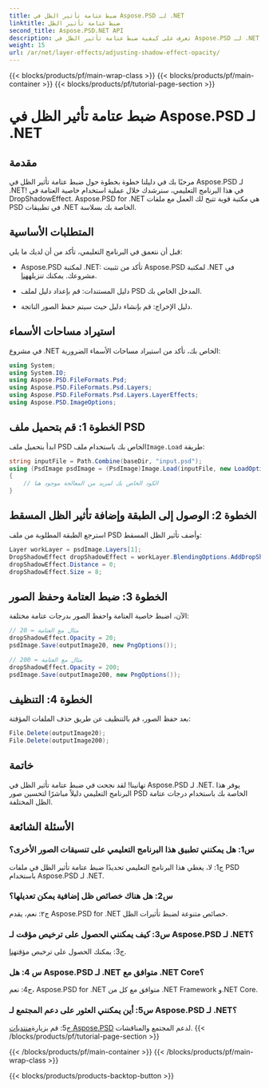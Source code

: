```yaml
---
title: ضبط عتامة تأثير الظل في Aspose.PSD لـ .NET
linktitle: ضبط عتامة تأثير الظل
second_title: Aspose.PSD.NET API
description: تعرف على كيفية ضبط عتامة تأثير الظل في Aspose.PSD لـ .NET باستخدام هذا البرنامج التعليمي الشامل.
weight: 15
url: /ar/net/layer-effects/adjusting-shadow-effect-opacity/
---
```


{{< blocks/products/pf/main-wrap-class >}}
{{< blocks/products/pf/main-container >}}
{{< blocks/products/pf/tutorial-page-section >}}

# ضبط عتامة تأثير الظل في Aspose.PSD لـ .NET

## مقدمة

مرحبًا بك في دليلنا خطوة بخطوة حول ضبط عتامة تأثير الظل في Aspose.PSD لـ .NET! في هذا البرنامج التعليمي، سنرشدك خلال عملية استخدام خاصية العتامة في DropShadowEffect. Aspose.PSD for .NET هي مكتبة قوية تتيح لك العمل مع ملفات PSD في تطبيقات .NET الخاصة بك بسلاسة.

## المتطلبات الأساسية

قبل أن نتعمق في البرنامج التعليمي، تأكد من أن لديك ما يلي:

-  Aspose.PSD لمكتبة .NET: تأكد من تثبيت Aspose.PSD لمكتبة .NET في مشروعك. يمكنك تنزيله[هنا](https://releases.aspose.com/psd/net/).

- دليل المستندات: قم بإعداد دليل لملف PSD المدخل الخاص بك.

- دليل الإخراج: قم بإنشاء دليل حيث سيتم حفظ الصور الناتجة.

## استيراد مساحات الأسماء

في مشروع .NET الخاص بك، تأكد من استيراد مساحات الأسماء الضرورية:

```csharp
using System;
using System.IO;
using Aspose.PSD.FileFormats.Psd;
using Aspose.PSD.FileFormats.Psd.Layers;
using Aspose.PSD.FileFormats.Psd.Layers.LayerEffects;
using Aspose.PSD.ImageOptions;
```

## الخطوة 1: قم بتحميل ملف PSD

 ابدأ بتحميل ملف PSD الخاص بك باستخدام ملف`Image.Load` طريقة:

```csharp
string inputFile = Path.Combine(baseDir, "input.psd");
using (PsdImage psdImage = (PsdImage)Image.Load(inputFile, new LoadOptions()))
{
    // الكود الخاص بك لمزيد من المعالجة موجود هنا
}
```

## الخطوة 2: الوصول إلى الطبقة وإضافة تأثير الظل المسقط

استرجع الطبقة المطلوبة من ملف PSD وأضف تأثير الظل المسقط:

```csharp
Layer workLayer = psdImage.Layers[1];
DropShadowEffect dropShadowEffect = workLayer.BlendingOptions.AddDropShadow();
dropShadowEffect.Distance = 0;
dropShadowEffect.Size = 8;
```

## الخطوة 3: ضبط العتامة وحفظ الصور

الآن، اضبط خاصية العتامة واحفظ الصور بدرجات عتامة مختلفة:

```csharp
// مثال مع العتامة = 20
dropShadowEffect.Opacity = 20;
psdImage.Save(outputImage20, new PngOptions());

// مثال مع العتامة = 200
dropShadowEffect.Opacity = 200;
psdImage.Save(outputImage200, new PngOptions());
```

## الخطوة 4: التنظيف

بعد حفظ الصور، قم بالتنظيف عن طريق حذف الملفات المؤقتة:

```csharp
File.Delete(outputImage20);
File.Delete(outputImage200);
```

## خاتمة

تهانينا! لقد نجحت في ضبط عتامة تأثير الظل في Aspose.PSD لـ .NET. يوفر هذا البرنامج التعليمي دليلاً مباشرًا لتحسين صور PSD الخاصة بك باستخدام درجات عتامة الظل المختلفة.

## الأسئلة الشائعة

### س1: هل يمكنني تطبيق هذا البرنامج التعليمي على تنسيقات الصور الأخرى؟

ج1: لا، يغطي هذا البرنامج التعليمي تحديدًا ضبط عتامة تأثير الظل في ملفات PSD باستخدام Aspose.PSD لـ .NET.

### س2: هل هناك خصائص ظل إضافية يمكن تعديلها؟

ج٢: نعم، يقدم Aspose.PSD for .NET خصائص متنوعة لضبط تأثيرات الظل.

### س3: كيف يمكنني الحصول على ترخيص مؤقت لـ Aspose.PSD لـ .NET؟

 ج3: يمكنك الحصول على ترخيص مؤقت[هنا](https://purchase.aspose.com/temporary-license/).

### س 4: هل Aspose.PSD لـ .NET متوافق مع .NET Core؟

ج4: نعم، Aspose.PSD for .NET متوافق مع كل من .NET Framework و.NET Core.

### س5: أين يمكنني العثور على دعم المجتمع لـ Aspose.PSD لـ .NET؟

 ج5: قم بزيارة[منتديات Aspose.PSD](https://forum.aspose.com/c/psd/34) لدعم المجتمع والمناقشات.
{{< /blocks/products/pf/tutorial-page-section >}}

{{< /blocks/products/pf/main-container >}}
{{< /blocks/products/pf/main-wrap-class >}}

{{< blocks/products/products-backtop-button >}}
